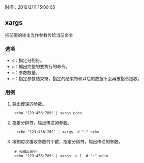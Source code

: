 时间：2019/2/11 15:00:05   

## xargs   

把前面的输出当作参数传给当前命令  

### 选项  

* `d`：指定分割符。
* `p`：输出完整的要执行的命令。
* `n`：参数数量。
* `e`：指定参数结束符，指定的结束符和以后的数据不会再被指令接收。

### 用例  

1. 输出传递的参数。  

		echo "123:456:789" | xargs echo
2. 指定分隔符，输出传递的参数。

		 echo "123:456:789" | xargs -d ":" echo
3. 限制每次接收参数的个数，指定分隔符，输出传递的参数。
		
		# 会输出三行
		echo "123:456:789" | xargs -n 1 -d ":" echo

